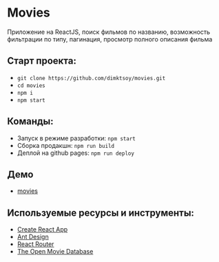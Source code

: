 # Movies

Приложение на ReactJS, поиск фильмов по названию, возможность фильтрации по типу, пагинация, просмотр полного описания фильма

## Старт проекта:

- `git clone https://github.com/dimktsoy/movies.git`
- `cd movies`
- `npm i`
- `npm start`

## Команды:

- Запуск в режиме разработки: `npm start`
- Сборка продакшн: `npm run build`
- Деплой на github pages: `npm run deploy`

## Демо

- [movies](https://dimktsoy.github.io/movies/)

## Используемые ресурсы и инструменты:

- [Create React App](https://github.com/facebook/create-react-app)
- [Ant Design](https://ant.design/)
- [React Router](https://reactrouter.com/)
- [The Open Movie Database](http://www.omdbapi.com/)

